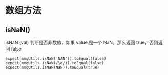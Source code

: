 # 数组方法

## isNaN()

isNaN (val) 判断是否非数值，如果 value 是一个 NaN，那么返回 true，否则返回 false

```
expect(mmqUtils.isNaN('NAN')).toEqual(false)
expect(mmqUtils.isNaN(/\d/)).toEqual(false)
expect(mmqUtils.isNaN(NaN)).toEqual(true)
```
